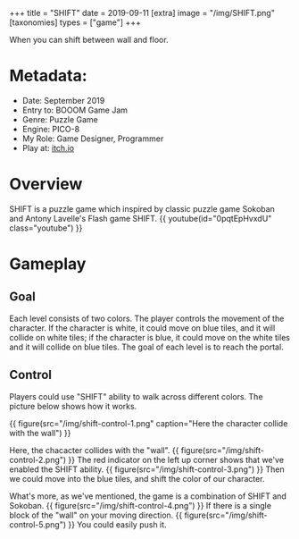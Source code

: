 +++
title = "SHIFT"
date = 2019-09-11
[extra]
image = "/img/SHIFT.png"
[taxonomies]
types = ["game"]
+++

When you can shift between wall and floor.
<!-- more -->
# Metadata:
- Date: September 2019
- Entry to: BOOOM Game Jam
- Genre: Puzzle Game
- Engine: PICO-8
- My Role: Game Designer, Programmer
- Play at: [itch.io](https://igaryhe.itch.io/shift)

# Overview
SHIFT is a puzzle game which inspired by classic puzzle game Sokoban and Antony Lavelle's Flash game SHIFT.
{{ youtube(id="0pqtEpHvxdU" class="youtube") }}

# Gameplay

## Goal
Each level consists of two colors. The player controls the movement of the character. If the character is white, it could move on blue tiles, and it will collide on white tiles; if the character is blue, it could move on the white tiles and it will collide on blue tiles. The goal of each level is to reach the portal.

## Control
Players could use "SHIFT" ability to walk across different colors. The picture below shows how it works.

{{ figure(src="/img/shift-control-1.png" caption="Here the character collide with the wall") }}

Here, the chacacter collides with the "wall".
{{ figure(src="/img/shift-control-2.png") }}
The red indicator on the left up corner shows that we've enabled the SHIFT ability.
{{ figure(src="/img/shift-control-3.png") }}
Then we could move into the blue tiles, and shift the color of our character.

What's more, as we've mentioned, the game is a combination of SHIFT and Sokoban. 
{{ figure(src="/img/shift-control-4.png") }}
If there is a single block of the "wall" on your moving direction.
{{ figure(src="/img/shift-control-5.png") }}
You could easily push it.
